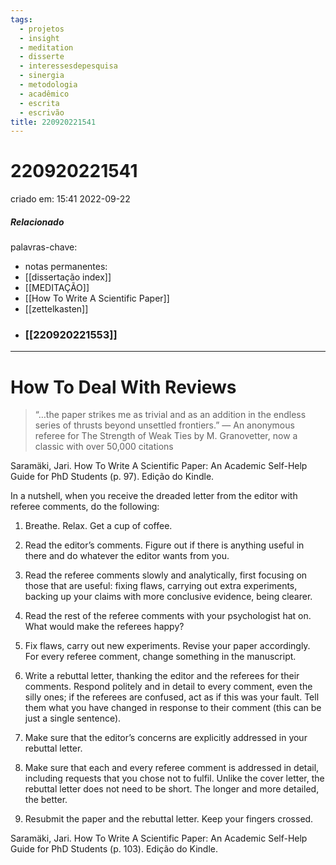 ```yaml
---
tags:
  - projetos
  - insight
  - meditation
  - disserte
  - interessesdepesquisa
  - sinergia
  - metodologia
  - acadêmico
  - escrita
  - escrivão
title: 220920221541
---
```


# 220920221541

criado em: 15:41 2022-09-22

##### Relacionado

palavras-chave: 

- notas permanentes: 
- [[dissertação index]]
- [[MEDITAÇÃO]]
- [[How To Write A Scientific Paper]]
- [[zettelkasten]]
- ### [[220920221553]]

---

# How To Deal With Reviews 

>“…the paper strikes me as trivial and as an addition in the endless series of thrusts beyond unsettled frontiers.” — An anonymous referee for The Strength of Weak Ties by M. Granovetter, now a classic with over 50,000 citations

Saramäki, Jari. How To Write A Scientific Paper: An Academic Self-Help Guide for PhD Students (p. 97). Edição do Kindle. 

In a nutshell, when you receive the dreaded letter from the editor with referee comments, do the following: 

1) Breathe. Relax. Get a cup of coffee. 

2) Read the editor’s comments. Figure out if there is anything useful in there and do whatever the editor wants from you.

3) Read the referee comments slowly and analytically, first focusing on those that are useful: fixing flaws, carrying out extra experiments, backing up your claims with more conclusive evidence, being clearer. 

4) Read the rest of the referee comments with your psychologist hat on. What would make the referees happy? 

5) Fix flaws, carry out new experiments. Revise your paper accordingly. For every referee comment, change something in the manuscript. 

6) Write a rebuttal letter, thanking the editor and the referees for their comments. Respond politely and in detail to every comment, even the silly ones; if the referees are confused, act as if this was your fault. Tell them what you have changed in response to their comment (this can be just a single sentence). 

7) Make sure that the editor’s concerns are explicitly addressed in your rebuttal letter. 

8) Make sure that each and every referee comment is addressed in detail, including requests that you chose not to fulfil. Unlike the cover letter, the rebuttal letter does not need to be short. The longer and more detailed, the better.

9) Resubmit the paper and the rebuttal letter. Keep your fingers crossed.

Saramäki, Jari. How To Write A Scientific Paper: An Academic Self-Help Guide for PhD Students (p. 103). Edição do Kindle. 
